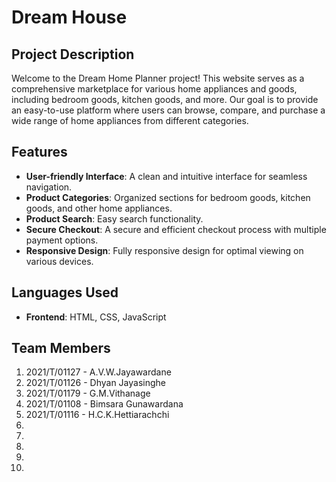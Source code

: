 # Dream House

## Project Description
Welcome to the Dream Home Planner project! This website serves as a comprehensive marketplace for various home appliances and goods, including bedroom goods, kitchen goods, and more. Our goal is to provide an easy-to-use platform where users can browse, compare, and purchase a wide range of home appliances from different categories.

## Features
- **User-friendly Interface**: A clean and intuitive interface for seamless navigation.
- **Product Categories**: Organized sections for bedroom goods, kitchen goods, and other home appliances.
- **Product Search**: Easy search functionality.
- **Secure Checkout**: A secure and efficient checkout process with multiple payment options.
- **Responsive Design**: Fully responsive design for optimal viewing on various devices.

## Languages Used
- **Frontend**: HTML, CSS, JavaScript

## Team Members
1. 2021/T/01127 - A.V.W.Jayawardane
2. 2021/T/01126 - Dhyan Jayasinghe
3. 2021/T/01179 - G.M.Vithanage
4. 2021/T/01108 - Bimsara Gunawardana
5. 2021/T/01116 - H.C.K.Hettiarachchi 
6. 
7. 
8. 
9. 
10.  

